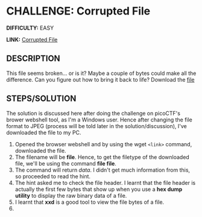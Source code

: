 # CHALLENGE: Corrupted File

**DIFFICULTY:** EASY

**LINK:** [Corrupted File](https://play.picoctf.org/practice/challenge/519?category=4&originalEvent=77&page=1)

## DESCRIPTION 
This file seems broken... or is it? Maybe a couple of bytes could make all the difference. Can you figure out how to bring it back to life?
Download the [file](https://challenge-files.picoctf.net/c_amiable_citadel/ee2ab6d61392fc085e2a8c2ae3a947597ffac5a9aac88f7b887813b0c2c010fb/file)

## STEPS/SOLUTION
The solution is discussed here after doing the challenge on picoCTF's brower webshell tool, as I'm a Windows user. Hence after changing the file format to JPEG (process will be told later in the solution/discussion), I've downloaded the file to my PC.

1. Opened the browser webshell and by using the wget `<link>` command, downloaded the file.
2. The filename will be **file**. Hence, to get the filetype of the downloaded file, we'll be using the command **file file**.
3. The command will return *data*. I didn't get much information from this, so proceeded to read the hint.
4. The hint asked me to check the file header. I learnt that the file header is actually the first few bytes that show up when you use a **hex dump utility** to display the raw binary data of a file.
5. I learnt that **xxd** is a good tool to view the file bytes of a file.
6. 
